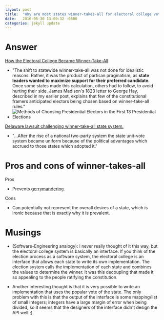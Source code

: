 ```yaml
---
layout: post
title:  "Why are most states winner-takes-all for electoral college votes?"
date:   2016-05-30 13:00:32 -0500
categories: jekyll update
---
```

# Answer

[How the Electoral College Became Winner-Take-All][fairvote-how]

* "The shift to statewide winner-take-all was not done for idealistic reasons. Rather, it was the product of partisan pragmatism, as **state leaders wanted to maximize support for their preferred candidate**. Once some states made this calculation, others had to follow, to avoid hurting their side. James Madison's 1823 letter to George Hay, described in my earlier post, explains that few of the constitutional framers anticipated electors being chosen based on winner-take-all rules."
* ![Methods of Choosing Presidential Electors in the First 13 Presidential Elections][systems-over-time]

[Delaware lawsuit challenging winner-take-all state system.][1966-plea]

* "...After the rise of a national two-party system the state unit-vote system became uniform because of the political advantages which accrued to those states which adopted it."

# Pros and cons of winner-takes-all

Pros

* Prevents [gerrymandering][gerrymandering].

Cons

* Can potentially not represent the overall desires of a state, which is ironic because that is exactly why it is prevalent.

# Musings

* (Software-Engineering analogy): I never really thought of it this way, but the electoral college system is basically an interface. If you think of the election process as a software system, the electoral college is an interface that allows each state to write its own implementation. The election system calls the implementation of each state and combines the values to determine the winner. It was this decoupling that made it so appealing to the people ratifying the constitution. 

* Another interesting thought is that it is very possible to write an implementation that uses the popular vote of the state. The only problem with this is that the output of the interface is some mapping/list of small integers; integers have a large margin of error when being divided, so it seems that the designers of the interface didn't design the API well ;).

[fairvote-how]: http://www.fairvote.org/how-the-electoral-college-became-winner-take-all
[systems-over-time]: https://d3n8a8pro7vhmx.cloudfront.net/fairvote/pages/2010/attachments/original/1449512778/ResizedImage600396-Early-Elections-Graph.JPG
[1966-plea]: http://archive.fairvote.org/electoral_college/Delaware_Pleading_Part1.pdf
[gerrymandering]: https://en.wikipedia.org/wiki/Gerrymandering
